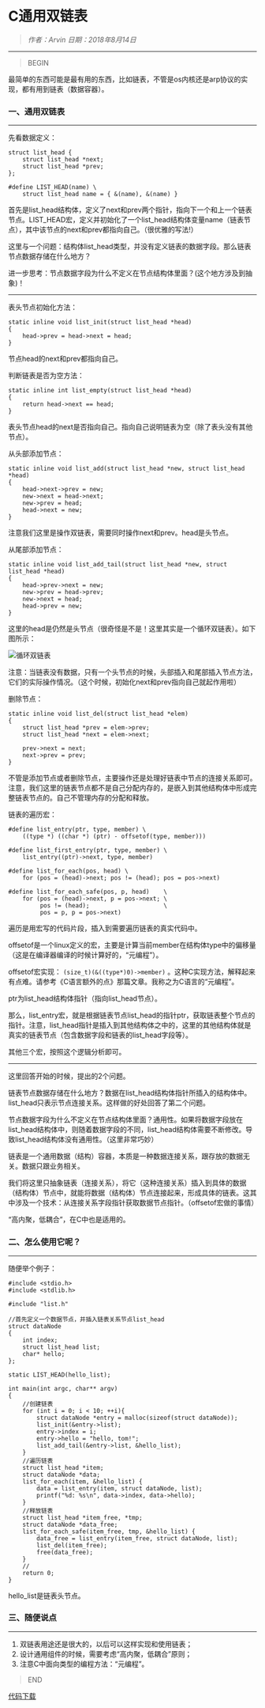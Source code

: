 
# C通用双链表

> *作者：Arvin 日期：2018年8月14日*

---------------------------------

>BEGIN

最简单的东西可能是最有用的东西，比如链表，不管是os内核还是arp协议的实现，都有用到链表（数据容器）。

### 一、通用双链表
---------------------------------

先看数据定义：

```
struct list_head {
    struct list_head *next;
    struct list_head *prev;
};

#define LIST_HEAD(name) \
    struct list_head name = { &(name), &(name) }

```

首先是list_head结构体，定义了next和prev两个指针，指向下一个和上一个链表节点。LIST_HEAD宏，定义并初始化了一个list_head结构体变量name（链表节点），其中该节点的next和prev都指向自己。（很优雅的写法!）

这里与一个问题：结构体list_head类型，并没有定义链表的数据字段。那么链表节点数据存储在什么地方？

进一步思考：节点数据字段为什么不定义在节点结构体里面？(这个地方涉及到抽象)！

--------------------------------

表头节点初始化方法：

```
static inline void list_init(struct list_head *head)
{
    head->prev = head->next = head;
}

```

节点head的next和prev都指向自己。

判断链表是否为空方法：

```
static inline int list_empty(struct list_head *head)
{
    return head->next == head;
}

```

表头节点head的next是否指向自己。指向自己说明链表为空（除了表头没有其他节点）。

从头部添加节点：

```
static inline void list_add(struct list_head *new, struct list_head *head)
{
    head->next->prev = new;
    new->next = head->next;
    new->prev = head;
    head->next = new;
}

```

注意我们这里是操作双链表，需要同时操作next和prev。head是头节点。

从尾部添加节点：

```
static inline void list_add_tail(struct list_head *new, struct list_head *head)
{
    head->prev->next = new;
    new->prev = head->prev;
    new->next = head;
    head->prev = new;
}

```

这里的head是仍然是头节点（很奇怪是不是！这里其实是一个循环双链表）。如下图所示：

![循环双链表](http://arvinsfj.github.io/public/ctt/documents/osxv6/bio_list.png)

注意：当链表没有数据，只有一个头节点的时候，头部插入和尾部插入节点方法，它们的实际操作情况。（这个时候，初始化next和prev指向自己就起作用啦）

删除节点：

```
static inline void list_del(struct list_head *elem)
{
    struct list_head *prev = elem->prev;
    struct list_head *next = elem->next;

    prev->next = next;
    next->prev = prev;
}

```

不管是添加节点或者删除节点，主要操作还是处理好链表中节点的连接关系即可。注意，我们这里的链表节点都不是自己分配内存的，是嵌入到其他结构体中形成完整链表节点的。自己不管理内存的分配和释放。

链表的遍历宏：

```
#define list_entry(ptr, type, member) \
    ((type *) ((char *) (ptr) - offsetof(type, member)))

#define list_first_entry(ptr, type, member) \
    list_entry((ptr)->next, type, member)

#define list_for_each(pos, head) \
    for (pos = (head)->next; pos != (head); pos = pos->next)

#define list_for_each_safe(pos, p, head)    \
    for (pos = (head)->next, p = pos->next; \
         pos != (head);                     \
         pos = p, p = pos->next)

```

遍历是用宏写的代码片段，插入到需要遍历链表的真实代码中。

offsetof是一个linux定义的宏，主要是计算当前member在结构体type中的偏移量（这是在编译器编译的时候计算好的，“元编程”）。

offsetof宏实现： ```(size_t)(&((type*)0)->member)``` 。这种C实现方法，解释起来有点难。请参考《C语言额外的点》那篇文章。我称之为C语言的“元编程”。

ptr为list_head结构体指针（指向list_head节点）。

那么，list_entry宏，就是根据链表节点list_head的指针ptr，获取链表整个节点的指针。注意，list_head指针是插入到其他结构体之中的，这里的其他结构体就是真实的链表节点（包含数据字段和链表的list_head字段等）。

其他三个宏，按照这个逻辑分析即可。

--------------------------------

这里回答开始的时候，提出的2个问题。

链表节点数据存储在什么地方？数据在list_head结构体指针所插入的结构体中。list_head只表示节点连接关系。这样做的好处回答了第二个问题。

节点数据字段为什么不定义在节点结构体里面？通用性。如果将数据字段放在list_head结构体中，则随着数据字段的不同，list_head结构体需要不断修改。导致list_head结构体没有通用性。（这里非常巧妙）

链表是一个通用数据（结构）容器，本质是一种数据连接关系，跟存放的数据无关。数据只跟业务相关。

我们将这里只抽象链表（连接关系），将它（这种连接关系）插入到具体的数据（结构体）节点中，就能将数据（结构体）节点连接起来，形成具体的链表。这其中涉及一个技术：从连接关系字段指针获取数据节点指针。（offsetof宏做的事情）

“高内聚，低耦合”，在C中也是适用的。


### 二、怎么使用它呢？
---------------------------------

随便举个例子：

```
#include <stdio.h>
#include <stdlib.h>

#include "list.h"

//首先定义一个数据节点，并插入链表关系节点list_head
struct dataNode
{
    int index;
    struct list_head list;
    char* hello; 
};

static LIST_HEAD(hello_list);

int main(int argc, char** argv)
{
    //创建链表
    for (int i = 0; i < 10; ++i){
        struct dataNode *entry = malloc(sizeof(struct dataNode));
        list_init(&entry->list);
        entry->index = i;
        entry->hello = "hello, tom!";
        list_add_tail(&entry->list, &hello_list);
    }
    //遍历链表
    struct list_head *item;
    struct dataNode *data;
    list_for_each(item, &hello_list) {
        data = list_entry(item, struct dataNode, list);
        printf("%d: %s\n", data->index, data->hello);
    }
    //释放链表
    struct list_head *item_free, *tmp;
    struct dataNode *data_free;
    list_for_each_safe(item_free, tmp, &hello_list) {
        data_free = list_entry(item_free, struct dataNode, list);
        list_del(item_free);
        free(data_free);
    }
    //
    return 0;
}

```

hello_list是链表头节点。


### 三、随便说点
---------------------------------

1. 双链表用途还是很大的，以后可以这样实现和使用链表；
2. 设计通用组件的时候，需要考虑“高内聚，低耦合”原则；
3. 注意C中面向类型的编程方法：“元编程”。

>END

[代码下载](documents/list.zip)

